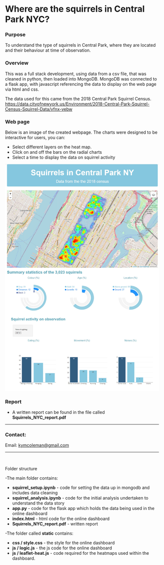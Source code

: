 # Where are the squirrels in Central Park NYC?

### **Purpose**
 To understand the type of squirrels in Central Park, where they are located and their behaviour at time of observation.

 ### **Overview**
This was a full stack development, using data from a csv file, that was cleaned in python, then loaded into MongoDB.  MongoDB was connected to a flask app, with javascript referencing the data to display on the web page via html and css.  

The data used for this came from the 2018 Central Park Squirrel Census. 
https://data.cityofnewyork.us/Environment/2018-Central-Park-Squirrel-Census-Squirrel-Data/vfnx-vebw

 
### **Web page**
Below is an image of the created webpage.  The charts were designed to be interactive for users, you can:
- Select different layers on the heat map.
- Click on and off the bars on the radial charts
-  Select a time to display the data on squirrel activity

![squirrels_webpage](squirrels_webpage.jpg) 

### **Report**
 - A written report can be found in the file called **Squirrels_NYC_report.pdf**

------------------------------------------------------------------------

### **Contact:**
Email: kymcoleman@gmail.com


------------------------------------------------------------------------
<br/>

Folder structure

-The main folder contains:
- **squirrel_setup.ipynb** - code for setting the data up in mongodb and includes data cleaning
- **squirrel_analysis.ipynb** - code for the initial analysis undertaken to understand the data story
- **app.py** - code for the flask app which holds the data being used in the online dashboard
- **index.html** - html code for the online dashboard
- **Squirrels_NYC_report.pdf** - written report

-The folder called **static** contains:
- **css / style.css** - the style for the online dashboard
- **js / logic.js** - the js code for the online dashboard
- **js / leaflet-heat.js** - code required for the heatmaps used within the dashboard.
